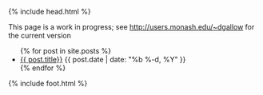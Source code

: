 {% include head.html %}

This page is a work in progress; see http://users.monash.edu/~dgallow for the current version

<ul class="myposts">
{% for post in site.posts %}
    <li><a href="{{ post.url }}">{{ post.title}}</a>
    <span class="postDate">{{ post.date | date: "%b %-d, %Y" }}</span>
    </li>
{% endfor %}
</ul>

{% include foot.html %}
